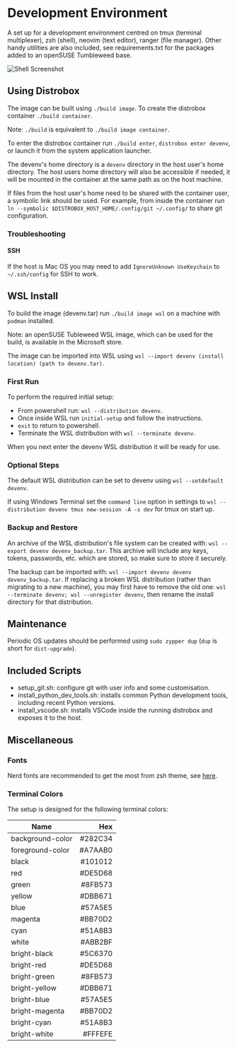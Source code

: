# Development Environment
A set up for a development environment centred on tmux (terminal multiplexer), zsh (shell), neovim (text editor), ranger (file manager).
Other handy utilities are also included, see requirements.txt for the packages added to an openSUSE Tumbleweed base.

![Shell Screenshot](screenshots/shell.png)



## Using Distrobox
The image can be built using `./build image`.
To create the distrobox container `./build container`.

Note: `./build` is equivalent to `./build image container`.

To enter the distrobox container run `./build enter`, `distrobox enter devenv`,
or launch it from the system application launcher.

The devenv's home directory is a `devenv` directory in the host user's home directory.
The host users home directory will also be accessible if needed,
it will be mounted in the container at the same path as on the host machine.

If files from the host user's home need to be shared with the container user,
a symbolic link should be used.
For example, from inside the container run `ln --symbolic $DISTROBOX_HOST_HOME/.config/git ~/.config/`
to share git configuration.



### Troubleshooting

#### SSH
If the host is Mac OS you may need to add `IgnoreUnknown UseKeychain` to `~/.ssh/config` for SSH to work.



## WSL Install
To build the image (devenv.tar) run `./build image wsl` on a machine with `podman` installed.

Note: an openSUSE Tubleweed WSL image, which can be used for the build, is available in the Microsoft store.

The image can be imported into WSL using `wsl --import devenv (install location) (path to devenv.tar)`.


### First Run
To perform the required initial setup:
- From powershell run: `wsl --distribution devenv`.
- Once inside WSL run `initial-setup` and follow the instructions.
- `exit` to return to powershell.
- Terminate the WSL distribution with `wsl --terminate devenv`.

When you next enter the devenv WSL distribution it will be ready for use.


### Optional Steps
The default WSL distribution can be set to devenv using `wsl --setdefault devenv`.

If using Windows Terminal set the `command line` option in settings to
`wsl --distribution devenv tmux new-session -A -s dev` for tmux on start up.


### Backup and Restore
An archive of the WSL distribution's file system can be created with:
`wsl --export devenv devenv_backup.tar`.
This archive will include any keys, tokens, passwords, etc. which are stored,
so make sure to store it securely.

The backup can be imported with: `wsl --import devenv devenv devenv_backup.tar`.
If replacing a broken WSL distribution (rather than migrating to a new machine),
you may first have to remove the old one:
`wsl --terminate devenv; wsl --unregister devenv`,
then rename the install directory for that distribution.



## Maintenance
Periodic OS updates should be performed using `sudo zypper dup` (`dup` is short for `dist-upgrade`).



## Included Scripts
- setup_git.sh: configure git with user info and some customisation.
- install_python_dev_tools.sh: installs common Python development tools, including recent Python versions.
- install_vscode.sh: installs VSCode inside the running distrobox and exposes it to the host.



## Miscellaneous

### Fonts
Nerd fonts are recommended to get the most from zsh theme, see [here](https://www.nerdfonts.com/).


### Terminal Colors
The setup is designed for the following terminal colors:

| Name                |       Hex |
| ------------------- | ---------:|
| background-color    |   #282C34 |
| foreground-color    |   #A7AAB0 |
| black               |   #101012 |
| red                 |   #DE5D68 |
| green               |   #8FB573 |
| yellow              |   #DBB671 |
| blue                |   #57A5E5 |
| magenta             |   #BB70D2 |
| cyan                |   #51A8B3 |
| white               |   #ABB2BF |
| bright-black        |   #5C6370 |
| bright-red          |   #DE5D68 |
| bright-green        |   #8FB573 |
| bright-yellow       |   #DBB671 |
| bright-blue         |   #57A5E5 |
| bright-magenta      |   #BB70D2 |
| bright-cyan         |   #51A8B3 |
| bright-white        |   #FFFEFE |
